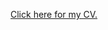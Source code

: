 
<a href="willqueenphd.github.io/files/Will_Queen_CV.pdf" target="_blank">Click here for my CV.</a>
